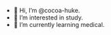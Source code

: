 - 👋 Hi, I’m @cocoa-huke.
- 👀 I’m interested in study.
- 🌱 I’m currently learning medical.

<!---
cocoa-huke/cocoa-huke is a ✨ special ✨ repository because its `README.md` (this file) appears on your GitHub profile.
You can click the Preview link to take a look at your changes.
--->

